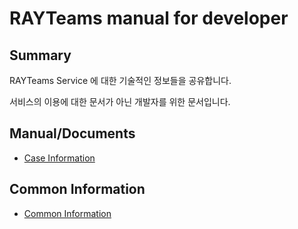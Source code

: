 # RAYTeams manual for developer
 
## Summary

RAYTeams Service 에 대한 기술적인 정보들을 공유합니다.

서비스의 이용에 대한 문서가 아닌 개발자를 위한 문서입니다.

## Manual/Documents

* [Case Information](./case/README.md)

## Common Information

* [Common Information](./common/README.md)